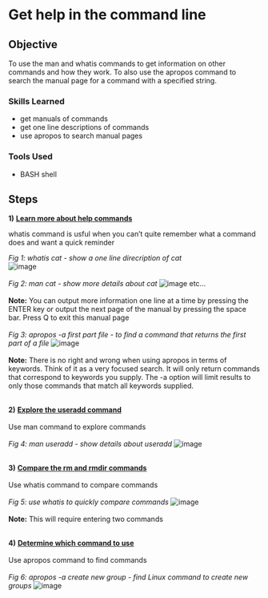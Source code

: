 # Get help in the command line

## Objective

To use the man and whatis commands to get information on other commands and how they work. To also use the apropos command to search the manual page for a command with a specified string.

### Skills Learned

- get manuals of commands
- get one line descriptions of commands
- use apropos to search manual pages

### Tools Used

- BASH shell

## Steps

**1)** **<ins>Learn more about help commands</ins>**  

whatis command is usful when you can’t quite remember what a command does and want a quick reminder

*Fig 1: whatis cat - show a one line direcription of cat*  
![image](https://github.com/RyenHY/Linux/assets/161639514/ee5d76a2-3624-4539-8f87-df4dd1307bb9)
<br/><br/>
*Fig 2: man cat - show more details about cat*
![image](https://github.com/RyenHY/Linux/assets/161639514/c5f24772-a35a-4431-adbc-d603e4866cd7)
etc...
<br/><br/>
**Note:** You can output more information one line at a time by pressing the ENTER key or output the next page of the manual by pressing the space bar. Press Q to exit this manual page
<br/><br/>
*Fig 3: apropos -a first part file - to find a command that returns the first part of a file*
![image](https://github.com/RyenHY/Linux/assets/161639514/52568b08-e25f-47f2-b1e2-e2aee1e963e7)
<br/><br/>
**Note:** There is no right and wrong when using apropos in terms of keywords. Think of it as a very focused search. It will only return commands that correspond to keywords you supply. The -a option will limit results to only those commands that match all keywords supplied.
<br/><br/>

**2)** **<ins>Explore the useradd command</ins>**  
<br/>
Use man command to explore commands
<br/><br/>
*Fig 4: man useradd - show details about useradd* 
![image](https://github.com/RyenHY/Linux/assets/161639514/4f2daf8c-d0b0-4809-a6cc-203036dec607)
<br/><br/>

**3)** **<ins>Compare the rm and rmdir commands</ins>**  
<br/>
Use whatis command to compare commands
<br/><br/>
*Fig 5: use whatis to quickly compare commands* 
![image](https://github.com/RyenHY/Linux/assets/161639514/77976bbf-1cde-49b4-a558-d67c0df24d5d)
<br/><br/>
**Note:** This will require entering two commands
<br/><br/>

**4)** **<ins>Determine which command to use</ins>**  
<br/>
Use apropos command to find commands
<br/><br/>
*Fig 6: apropos -a create new group - find Linux command to create new groups* 
![image](https://github.com/RyenHY/Linux/assets/161639514/0f19ef52-994a-4a5a-b7fb-5ff18bd60b69)
<br/><br/>
